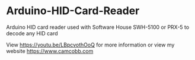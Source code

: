 # Arduino-HID-Card-Reader
Arduino HID card reader used with Software House SWH-5100 or PRX-5 to decode any HID card

View https://youtu.be/LBpcvothOoQ for more information or view my website https://www.camcobb.com
